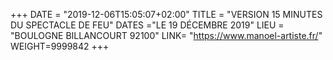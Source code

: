 +++
DATE = "2019-12-06T15:05:07+02:00"
TITLE = "VERSION 15 MINUTES DU SPECTACLE DE FEU"
DATES ="LE 19 DÉCEMBRE 2019"
LIEU = "BOULOGNE BILLANCOURT 92100"
LINK= "https://www.manoel-artiste.fr/"
WEIGHT=9999842
+++